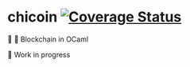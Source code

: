 # chicoin [![Coverage Status](https://coveralls.io/repos/github/vieiralucas/chicoin/badge.svg)](https://coveralls.io/github/vieiralucas/chicoin)
🐪 🔗 Blockchain in OCaml

🚧 Work in progress
